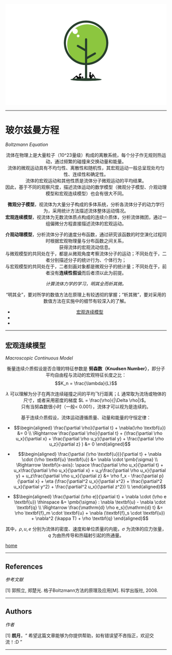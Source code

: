 <p align="center">
  <a href="https://github.com/OurForce2020/OpenOasis"><img src="../../Resources/Logo/logo.png" alt=""></a>
</p>

---------------------------------------------------------------------------------

# 玻尔兹曼方程

*Boltzmann Equation*  

<div align="center">  

流体在物理上是大量粒子（10^23量级）构成的离散系统，每个分子作无规则热运动，通过频繁的碰撞来交换动量和能量。    
流体的微观运动具有不均匀性、离散性和随机性，其宏观运动一般总呈现处均匀性、连续性和确定性。  
流体的宏观运动和其他性质是流体分子微观运动的平均结果。  
因此，基于不同的观察尺度，描述流体运动的数学模型（微观分子模型、介观动理模型和宏观连续模型）也会有很大不同。

**微观分子模型**，视流体为大量分子构成的多体系统，分析各流体分子的动力学行为，采用统计方法描述流体整体运动情况。  
**宏观连续模型**，视流体为无数流体质点构成的连续介质体，分析流体微团，通过一组偏微分方程直接描述流体的宏观运动。  

**介观动理模型**，分析流体分子的速度分布函数，通过研究该函数的时空演化过程同时根据宏观物理量与分布函数之间关系，  
获得流体的宏观流动信息。  
与微观模型的共同处在于，都是从微观角度考察流体分子的运动；不同处在于，二者分别描述分子的统计行为、个体行为；  
与宏观模型的共同处在于，二者刻画对象都是微观分子的统计量；不同处在于，前者没有**连续性假设**而后者须以此为前提。

*计算流体力学的学习，明其全而析其微。*

“明其全”，要对所学的数值方法在原理上有较透彻的掌握；“析其微”，要对采用的数值方法在实施中的细节有较深入的了解。

+ [宏观连续模型](#宏观连续模型)
+ []()
+ []()

</div>

---------------------------------------------------------------------------------

## 宏观连续模型

*Macroscopic Continuous Model*

<div align="center"> 

衡量连续介质假设是否合理的特征参数是 **努森数（Knudsen Number）**，即分子平均自由程与流动的宏观特征长度之比：
$$K_n = \frac{\lambda}{L}$$

$\lambda$ 可以理解为分子在两次连续碰撞之间的平均飞行距离；$L$ 通常取为流场或物体的尺寸，或者采用密度的梯度 $L = \frac{\rho}{|\Delta \rho|}$。  
只有当努森数很小时（一般< 0.001），流体才可以视为是连续的。

基于连续介质假设，流体运动遵循质量、动量和能量的守恒定律： 
+ $$\begin{aligned}
\frac{\partial \rho}{\partial t} + \nabla(\rho \textbf{u}) &= 0 \\
\Rightarrow \frac{\partial \rho}{\partial t} + (\frac{\partial \rho u_x}{\partial x} + \frac{\partial \rho u_y}{\partial y} + \frac{\partial \rho u_z}{\partial z} ) &= 0
\end{aligned}$$

+ $$\begin{aligned}
\frac{\partial (\rho \textbf{u})}{\partial t} + \nabla \cdot (\rho \textbf{u} \textbf{u}) &= \nabla \cdot \pmb{\sigma}  \\
\Rightarrow \textbf{x-axis}: \space \frac{\partial \rho u_x}{\partial t} + u_x\frac{\partial \rho  u_x}{\partial x} + u_y\frac{\partial \rho u_x}{\partial y} + u_z\frac{\partial \rho u_x}{\partial z} &= \rho f_x - \frac{\partial p}{\partial x} + \eta (\frac{\partial^2 u_x}{\partial x^2} + \frac{\partial^2 u_x}{\partial y^2} + \frac{\partial^2 u_x}{\partial z^2}) \\
\end{aligned}$$

+ $$\begin{aligned}
\frac{\partial (\rho e)}{\partial t} + \nabla \cdot (\rho e \textbf{u}) \thinspace &= \pmb{\sigma} : \nabla \textbf{u} - \nabla \cdot \textbf{q} \\
\Rightarrow \frac{\mathrm{d} \rho e_s}{\mathrm{d} t} &= \rho \textbf{f}_m \cdot \textbf{u} + \nabla (\textbf{f}_s \cdot \textbf{u}) + \nabla^2 (\kappa T) + \rho \textbf{q}
\end{aligned}$$

其中，$\rho, u, e$ 分别为流体的密度、速度和单位质量的内能，$\sigma$ 为流体的应力张量，$q$ 为由热传导和热辐射引起的热通量。

</div>

[home](#玻尔兹曼方程)

---------------------------------------------------------------------------------

## References

*参考文献*

[1] 郭照立, 郑楚光. 格子Boltzmann方法的原理及应用[M]. 科学出版社, 2008.     

---------------------------------------------------------------------------------

## Authors

*作者*

[1] **朗月**，“ 希望这篇文章能够为你提供帮助，如有错误望不吝指正，欢迎交流！:D ”  

---------------------------------------------------------------------------------




